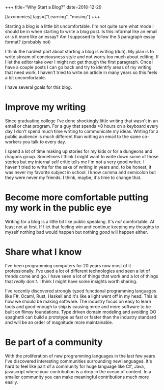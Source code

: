 +++
title="Why Start a Blog?"
date=2018-12-29

[taxonomies]
tags=["Learning", "musing"]
+++

Starting a blog is a little bit uncomfortable.  I'm not quite sure what mode I should be in when starting to write a blog post. Is this informal like an email or is it more like an essay?  Am I supposed to follow the 5 paragraph essay format? (probably not)

<!-- more -->

I think the hardest part about starting a blog is writing (duh).  My plan is to write stream of conciousness style and not worry too much about editing.  If I let the editor take over I might not get though the first paragraph.  Once I have a couple posts I can go back and try to identify areas of my writing that need work.  I haven't tried to write an article in many years so this feels a bit uncomfortable. 

I have several goals for this blog.

# Improve my writing 
Since graduating college I've done shockingly little writing that wasn't in an email or chat program.  For a guy that spends >8 hours on a keyboard every day I don't spend much time writing to communicate my ideas.  Writing for a public audience is much different than writing an email to the same co-workers you talk to every day.

I spend a lot of time making up stories for my kids or for a dungeons and dragons group.  Sometimes I think I might want to write down some of those stories but my internal self critic tells me I'm not a very good writer.  I haven't tried to write for the sake of writing in years and, to be honest, it was never my favorite subject in school.  I know comma and semicolon but they were never my friends.  I think, maybe, it's time to change that.

# Become more comfortable putting my work in the public eye
Writing for a blog is a little bit like public speaking.  It's *not* comfortable. At least not at first.  If I let that feeling win and continue keeping my thoughts to myself nothing bad would happen but nothing *good* will happen either. 

# Share what I know
I've been programming computers for 20 years now most of it professionally.  I've used a lot of different technologies and seen a lot of trends come and go.  I have seen a lot of things that work and a lot of things that *really don't*.  I think I might have some insights worth sharing.

I've recently discovered strongly typed functional programming languages like F#, Ocaml, Rust, Haskell and it's like a light went off in my head.  This is how we should be making software.  The industry focus on easy to learn tools and good enough to ship is causing mroe and more software to be built on flimsy foundations.  Type driven domain modeling and avoiding OO spaghetti can build a prototype as fast or faster than the industry standard and will be an order of magnitude more maintainable.

# Be part of a community
With the proliferation of new programming languages in the last few years I've discovered interesting communities surrounding new languages.  It's hard to feel like part of a community for huge language like C#, Java, javascript where your contribution is a drop in the ocean of content.  In a smaller community you can make meaningful contributions much more easily.

